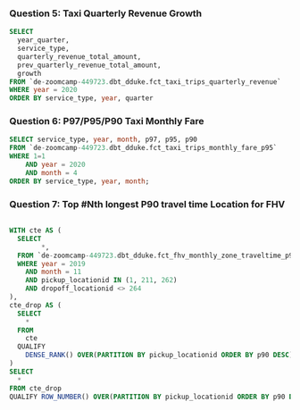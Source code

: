 
### Question 5: Taxi Quarterly Revenue Growth

``` SQL
SELECT 
  year_quarter,
  service_type, 
  quarterly_revenue_total_amount, 
  prev_quarterly_revenue_total_amount, 
  growth
FROM `de-zoomcamp-449723.dbt_dduke.fct_taxi_trips_quarterly_revenue`
WHERE year = 2020
ORDER BY service_type, year, quarter
```


### Question 6: P97/P95/P90 Taxi Monthly Fare

``` SQL
SELECT service_type, year, month, p97, p95, p90
FROM `de-zoomcamp-449723.dbt_dduke.fct_taxi_trips_monthly_fare_p95`
WHERE 1=1
    AND year = 2020
    AND month = 4
ORDER BY service_type, year, month;
```


### Question 7: Top #Nth longest P90 travel time Location for FHV

``` SQL

WITH cte AS (
  SELECT 
        *,
  FROM `de-zoomcamp-449723.dbt_dduke.fct_fhv_monthly_zone_traveltime_p90` 
  WHERE year = 2019
    AND month = 11
    AND pickup_locationid IN (1, 211, 262)
    AND dropoff_locationid <> 264
),
cte_drop AS (
  SELECT  
    *
  FROM    
    cte
  QUALIFY
    DENSE_RANK() OVER(PARTITION BY pickup_locationid ORDER BY p90 DESC) = 2
)
SELECT 
  *
FROM cte_drop
QUALIFY ROW_NUMBER() OVER(PARTITION BY pickup_locationid ORDER BY p90 DESC) = 1

```